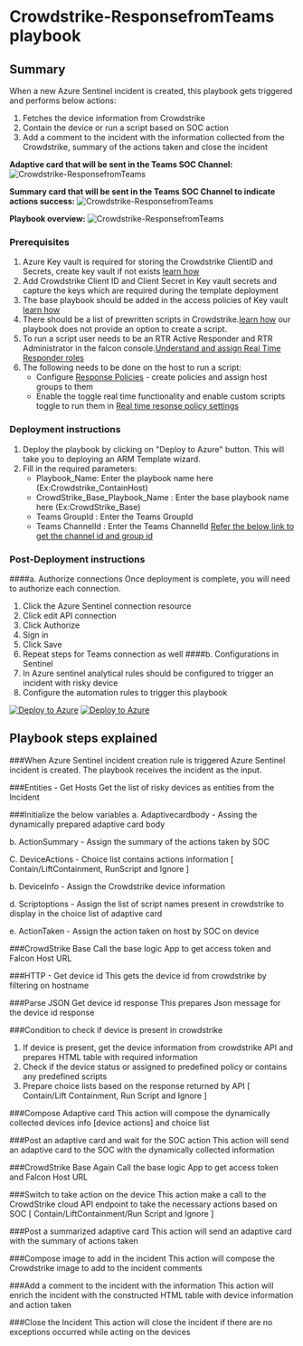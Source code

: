 # Crowdstrike-ResponsefromTeams playbook
 ## Summary
 When a new Azure Sentinel incident is created, this playbook gets triggered and performs below actions:
 1. Fetches the device information from Crowdstrike
 1. Contain the device or run a script based on SOC action
 1. Add a comment to the incident with the information collected from the Crowdstrike, summary of the actions taken and close the incident

**Adaptive card that will be sent in the Teams SOC Channel:**
![Crowdstrike-ResponsefromTeams](./adaptivecardcrowdstrike.png)

**Summary card that will be sent in the Teams SOC Channel to indicate actions success:**
![Crowdstrike-ResponsefromTeams](./SummarizedAdaptiveCard.PNG)

**Playbook overview:**
![Crowdstrike-ResponsefromTeams](./ResponsefromTeams.png)


### Prerequisites 

1. Azure Key vault is required for storing the Crowdstrike ClientID and Secrets, create key vault if not exists [learn how](https://portal.azure.com/#create/Microsoft.Template/uri/https%3A%2F%2Fraw.githubusercontent.com%2FAzure%2Fazure-quickstart-templates%2Fmaster%2F201-key-vault-secret-create%2Fazuredeploy.json)
2. Add Crowdstrike Client ID and Client Secret in Key vault secrets and capture the keys which are required during the template deployment
3. The base playbook should be added in the access policies of Key vault [learn how](https://docs.microsoft.com/en-us/azure/key-vault/general/assign-access-policy-portal)
4. There should be a list of prewritten scripts in Crowdstrike.[learn how](https://falcon.crowdstrike.com/support/documentation/71/real-time-response-and-network-containment#rtr_custom_scripts) our playbook does not provide an option to create a script.
5. To run a script user needs to be an RTR Active Responder and RTR Administrator in the falcon console.[Understand and assign Real Time Responder roles](https://falcon.crowdstrike.com/support/documentation/71/real-time-response-and-network-containment#rtr_roles)
6. The following needs to be done on the host to run a script:
   *  Configure [Response Policies](https://falcon.crowdstrike.com/support/documentation/71/real-time-response-and-network-containment#rtr-policy-config) - create policies and assign host groups to them
   * 	Enable the toggle real time functionality and enable custom scripts toggle to run them in [Real time resonse policy settings](https://falcon.crowdstrike.com/support/documentation/71/real-time-response-and-network-containment#rtr-policy-config)


### Deployment instructions 
1. Deploy the playbook by clicking on "Deploy to Azure" button. This will take you to deploying an ARM Template wizard.
2. Fill in the required parameters:
    * Playbook_Name: Enter the playbook name here (Ex:Crowdstrike_ContainHost)
    * CrowdStrike_Base_Playbook_Name : Enter the base playbook name here (Ex:CrowdStrike_Base)
    * Teams GroupId : Enter the Teams GroupId
    * Teams ChannelId : Enter the Teams ChannelId
      [Refer the below link to get the channel id and group id](https://docs.microsoft.com/en-us/powershell/module/teams/get-teamchannel?view=teams-ps)
    
### Post-Deployment instructions 
####a. Authorize connections
Once deployment is complete, you will need to authorize each connection.
1.	Click the Azure Sentinel connection resource
2.	Click edit API connection
3.	Click Authorize
4.	Sign in
5.	Click Save
6.	Repeat steps for Teams connection as well
####b. Configurations in Sentinel
1. In Azure sentinel analytical rules should be configured to trigger an incident with risky device 
2. Configure the automation rules to trigger this playbook

[![Deploy to Azure](https://aka.ms/deploytoazurebutton)](https://portal.azure.com/#create/Microsoft.Template/uri/https://dev.azure.com/SentinelAccenture/_git/Sentinel-Accenture%20Logic%20Apps%20connectors?path=%2FPlaybooks%2FCrowdstrike_ResponsefromTeams%2Fazuredeploy.json&version=GBCrowdstrike&version=GBCrowdstrike) [![Deploy to Azure](https://aka.ms/deploytoazuregovbutton)](https://login.microsoftonline.us/organizations/oauth2/v2.0/authorize?client_id=c836cbdb-7a5b-44cc-a54f-564b4b486fc6&response_type=code%20id_token&scope=https%3A%2F%2Fmanagement.core.usgovcloudapi.net%2F%2Fuser_impersonation%20openid%20email%20profile&state=OpenIdConnect.AuthenticationProperties%3DaURMJdv8OOjkos8hJrPp2UR3SiCuzPqKSCojZXlvmudMu2wCQivYUBL-PUpm2VklFejdDnBr9Us32MzfuH8tith-XldC_OIlCqCjwB950H9ELHA76IfBBh19cTzh9-nsHhkQkk8wQDSE6bot7rUuEQB8IDVJgDMCfv1HYuUg9brFyPen2T4DF7f3SxN7Wwxfj87B5iDMqyoU1AHKentIKfwHsDQCVmhbtWdvSgPbWWABKGY-a7b1vkmjWNmo8x5v&response_mode=form_post&nonce=637443070124899368.YjM5MDcwYzMtODJkZC00MzRmLTgxNDctMjhhZjY0MWRmNjcxZGRiOWNmMmItMDAyNS00MTIxLWE4MDUtMjdiOTE4MWJhMjg0&redirect_uri=https%3A%2F%2Fportal.azure.us%2Fsignin%2Findex%2F&site_id=501430&msafed=0&client-request-id=5cc07576-a6f1-4a94-b26f-830ed1c4ad77&x-client-SKU=ID_NET45&x-client-ver=5.3.0.0)

## Playbook steps explained

###When Azure Sentinel incident creation rule is triggered
Azure Sentinel incident is created. The playbook receives the incident as the input.

###Entities - Get Hosts
Get the list of risky devices as entities from the Incident

###Initialize the below variables
  a. Adaptivecardbody - Assing the dynamically prepared adaptive card body

  b. ActionSummary - Assign the summary of the actions taken by SOC
  
  C. DeviceActions - Choice list contains actions information [ Contain/LiftContainment, RunScript and Ignore ]

  b. DeviceInfo - Assign the Crowdstrike device information

  d. Scriptoptions - Assign the list of script names present in crowdstrike to display in the choice list of adaptive card

  e. ActionTaken - Assign the action taken on host by SOC on device
  

###CrowdStrike Base
Call the base logic App to get access token and Falcon Host URL

###HTTP - Get device id
This gets the device id from crowdstrike by filtering on hostname

###Parse JSON Get device id response
This prepares Json message for the device id response

 ###Condition to check if device is present in crowdstrike
1. If device is present, get the device information from crowdstrike API and prepares HTML table with required information
2. Check if the device status or assigned to predefined policy or contains any predefined scripts 
3. Prepare choice lists based on the response returned by API [ Contain/Lift Containment, Run Script and Ignore ]

 ###Compose Adaptive card
This action will compose the dynamically collected devices info [device actions] and choice list

###Post an adaptive card and wait for the SOC action
This action will send an adaptive card to the SOC with the dynamically collected information

###CrowdStrike Base
Again Call the base logic App to get access token and Falcon Host URL

###Switch to take action on the device
This action make a call to the CrowdStrike cloud API endpoint to take the necessary actions based on SOC [ Contain/LiftContainment/Run Script and Ignore ]

###Post a summarized adaptive card 
This action will send an adaptive card with the summary of actions taken

 ###Compose image to add in the incident
This action will compose the Crowdstrike image to add to the incident comments

###Add a comment to the incident with the information
This action will enrich the incident with the constructed HTML table with device information and action taken

###Close the Incident
This action will close the incident if there are no exceptions occurred while acting on the devices